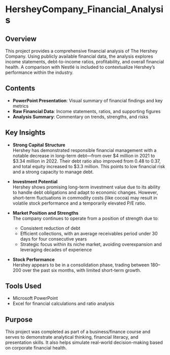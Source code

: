 # HersheyCompany_Financial_Analysis

## Overview  
This project provides a comprehensive financial analysis of The Hershey Company. Using publicly available financial data, the analysis explores income statements, debt-to-income ratios, profitability, and overall financial health. A comparison with Nestlé is included to contextualize Hershey’s performance within the industry.

## Contents  
- **PowerPoint Presentation**: Visual summary of financial findings and key metrics  
- **Raw Financial Data**: Income statements, ratios, and supporting figures  
- **Analysis Summary**: Commentary on trends, strengths, and risks  

## Key Insights  
- **Strong Capital Structure**  
  Hershey has demonstrated responsible financial management with a notable decrease in long-term debt—from over $4 million in 2021 to $3.34 million in 2022. Their debt ratio also improved from 0.48 to 0.37, and total equity increased to $3.3 million. This points to low financial risk and a strong capacity to manage debt.

- **Investment Potential**  
  Hershey shows promising long-term investment value due to its ability to handle debt obligations and adapt to economic changes. However, short-term fluctuations in commodity costs (like cocoa) may result in volatile stock performance and a temporarily elevated P/E ratio.

- **Market Position and Strengths**  
  The company continues to operate from a position of strength due to:
  - Consistent reduction of debt
  - Efficient collections, with an average receivables period under 30 days for four consecutive years
  - Strategic focus within its niche market, avoiding overexpansion and leveraging decades of experience

- **Stock Performance**  
  Hershey appears to be in a consolidation phase, trading between $180–$200 over the past six months, with limited short-term growth.

## Tools Used  
- Microsoft PowerPoint  
- Excel for financial calculations and ratio analysis  

## Purpose  
This project was completed as part of a business/finance course and serves to demonstrate analytical thinking, financial literacy, and presentation skills. It also helps simulate real-world decision-making based on corporate financial health.
